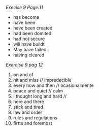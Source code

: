  _Execise 9 Page:11_

- has become
- have been
- have been created
- had been domited
- had not secure
- will have buildt
- May have failed
- having cleared

_Exercise 9 pag 12_
1. on and of 
2. hit and miss  // impredecible
3. every now and then // ocasionalmente
4. peace and quiet // calm
5. I thought long and hard // 
6. here and there
7. stick and tired
8. law and order
9. rules and regulations
10. firtts and foremost